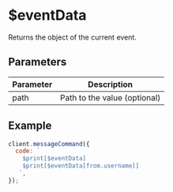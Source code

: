 # $eventData

Returns the object of the current event.

## Parameters

| Parameter | Description                  |
| --------- | ---------------------------- |
| path      | Path to the value (optional) |

## Example

```js
client.messageCommand({
  code: `
    $print[$eventData]
    $print[$eventData[from.username]]
   `,
});
```
